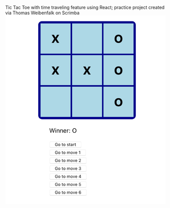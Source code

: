 Tic Tac Toe with time traveling feature using React; practice project created via Thomas Weibenfalk on Scrimba
![tic-tac-toe](demo/ttt-demo.png)
